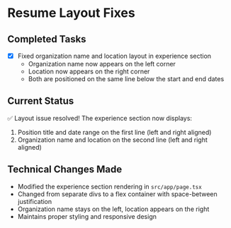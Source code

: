 # Resume Layout Fixes

## Completed Tasks
- [x] Fixed organization name and location layout in experience section
  - Organization name now appears on the left corner
  - Location now appears on the right corner
  - Both are positioned on the same line below the start and end dates

## Current Status
✅ Layout issue resolved! The experience section now displays:
1. Position title and date range on the first line (left and right aligned)
2. Organization name and location on the second line (left and right aligned)

## Technical Changes Made
- Modified the experience section rendering in `src/app/page.tsx`
- Changed from separate divs to a flex container with space-between justification
- Organization name stays on the left, location appears on the right
- Maintains proper styling and responsive design
